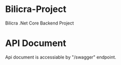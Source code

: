# Bilicra-Project
Bilicra .Net Core Backend Project

# API Document
Api document is accessiable by "/swagger" endpoint.
